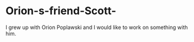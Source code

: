 # Orion-s-friend-Scott-
I grew up with Orion Poplawski and I would like to work on something with him. 

